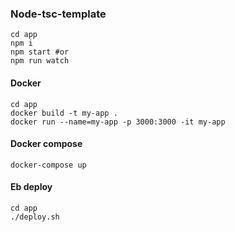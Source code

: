 ### Node-tsc-template

```shell
cd app
npm i
npm start #or
npm run watch
```

#### Docker
```shell
cd app
docker build -t my-app .
docker run --name=my-app -p 3000:3000 -it my-app
```

#### Docker compose
```shell
docker-compose up
```

#### Eb deploy
```shell
cd app
./deploy.sh
```
